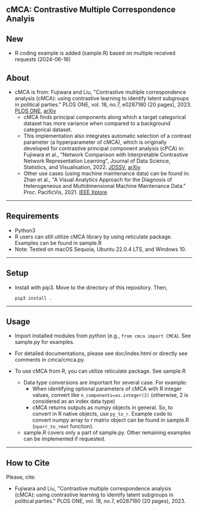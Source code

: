 ## cMCA: Contrastive Multiple Correspondence Analyis

New
-----
* R coding example is added (sample.R) based on multiple received requests (2024-06-16)

About
-----
* cMCA is from: Fujiwara and Liu, "Contrastive multiple correspondence analysis (cMCA): using contrastive learning to identify latent subgroups in political parties." PLOS ONE, vol. 18, no.7, e0287180 (20 pages), 2023. [PLOS ONE](https://doi.org/10.1371/journal.pone.0287180), [arXiv](https://arxiv.org/abs/2007.04540)
  * cMCA finds principal components along which a target categorical dataset has more variance when compared to a background categorical dataset.
  * This implementation also integrates automatic selection of a contrast parameter (a hyperparameter of cMCA), which is originally developed for contrastive principal component analysis (cPCA) in: Fujiwara et al., "Network Comparison with Interpretable Contrastive Network Representation Learning", Journal of Data Science, Statistics, and Visualisation, 2022. [JDSSV](https://doi.org/10.52933/jdssv.v2i5), [arXiv](https://arxiv.org/abs/2005.12419)
  * Other use cases (using machine maintenance data) can be found in: Zhan et al., "A Visual Analytics Approach for the Diagnosis of Heterogeneous and Multidimensional Machine Maintenance Data." Proc. PacificVis, 2021. [IEEE Xplore](https://doi.org/10.1109/PacificVis52677.2021.00033)
  

******

Requirements
-----
* Python3
* R users can still utilize cMCA library by using reticulate package. Examples can be found in sample.R
* Note: Tested on macOS Sequoia, Ubuntu 22.0.4 LTS, and Windows 10.
******

Setup
-----
* Install with pip3. Move to the directory of this repository. Then,

    `pip3 install .`

******

Usage
-----
* Import installed modules from python (e.g., `from cmca import CMCA`). See sample.py for examples.
* For detailed documentations, please see doc/index.html or directly see comments in cmca/cmca.py.

* To use cMCA from R, you can utilize reticulate package. See sample.R
  - Data type conversions are important for several case. For example:
    - When identifying optional parameters of cMCA with R integer values, convert like `n_components=as.integer(2)` (otherwise, 2 is considered as an index data type)
    - cMCA returns outputs as numpy objects in general. So, to convert in R native objects, use `py_to_r`. Example code to convert numpy array to r matrix object can be found in sample.R (`nparr_to_rmat` function).
  - sample.R covers only a part of sample.py. Other remaining examples can be implemented if requested.

******

## How to Cite
Please, cite:    
* Fujiwara and Liu, "Contrastive multiple correspondence analysis (cMCA): using contrastive learning to identify latent subgroups in political parties." PLOS ONE, vol. 18, no.7, e0287180 (20 pages), 2023.